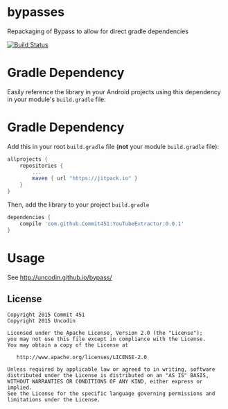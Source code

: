# bypasses
Repackaging of Bypass to allow for direct gradle dependencies

[![Build Status](https://travis-ci.org/Commit451/bypasses.svg?branch=master)](https://travis-ci.org/Commit451/bypasses)

# Gradle Dependency
Easily reference the library in your Android projects using this dependency in your module's `build.gradle` file:

# Gradle Dependency

Add this in your root `build.gradle` file (**not** your module `build.gradle` file):

```gradle
allprojects {
	repositories {
		...
		maven { url "https://jitpack.io" }
	}
}
```

Then, add the library to your project `build.gradle`
```gradle
dependencies {
    compile 'com.github.Commit451:YouTubeExtractor:0.0.1'
}
```

# Usage
See http://uncodin.github.io/bypass/

License
--------

    Copyright 2015 Commit 451
    Copyright 2015 Uncodin

    Licensed under the Apache License, Version 2.0 (the "License");
    you may not use this file except in compliance with the License.
    You may obtain a copy of the License at

       http://www.apache.org/licenses/LICENSE-2.0

    Unless required by applicable law or agreed to in writing, software
    distributed under the License is distributed on an "AS IS" BASIS,
    WITHOUT WARRANTIES OR CONDITIONS OF ANY KIND, either express or implied.
    See the License for the specific language governing permissions and
    limitations under the License.

